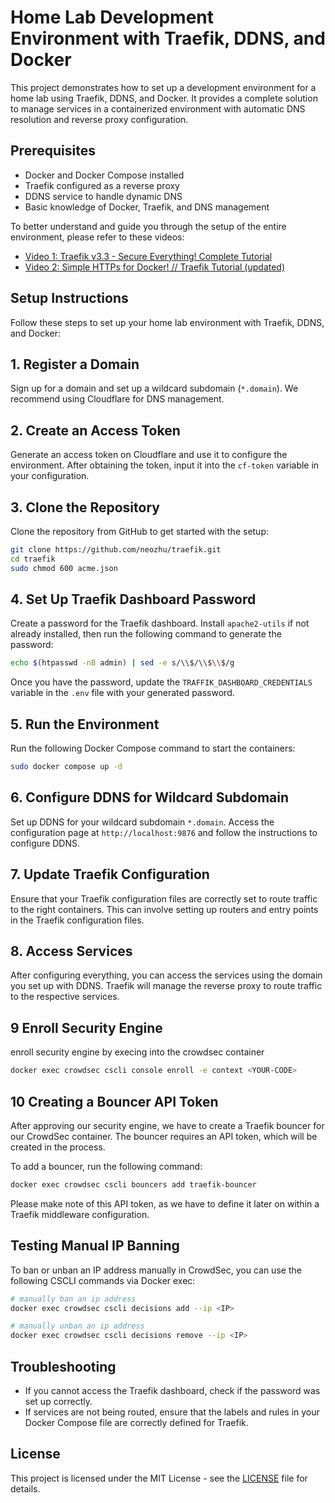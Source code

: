 # Home Lab Development Environment with Traefik, DDNS, and Docker

This project demonstrates how to set up a development environment for a home lab using Traefik, DDNS, and Docker. It provides a complete solution to manage services in a containerized environment with automatic DNS resolution and reverse proxy configuration.


## Prerequisites

- Docker and Docker Compose installed
- Traefik configured as a reverse proxy
- DDNS service to handle dynamic DNS
- Basic knowledge of Docker, Traefik, and DNS management

To better understand and guide you through the setup of the entire environment, please refer to these videos:

- [Video 1: Traefik v3.3 - Secure Everything! Complete Tutorial](https://www.youtube.com/watch?v=CmUzMi5QLzI&list=PL77ZBY9FxekDLlyv6m6mQbgzacOlFYnm8&index=2)
- [Video 2: Simple HTTPs for Docker! // Traefik Tutorial (updated)](https://www.youtube.com/watch?v=-hfejNXqOzA&list=PL77ZBY9FxekDLlyv6m6mQbgzacOlFYnm8&index=2)


## Setup Instructions


Follow these steps to set up your home lab environment with Traefik, DDNS, and Docker:

## 1. Register a Domain
Sign up for a domain and set up a wildcard subdomain (`*.domain`). We recommend using Cloudflare for DNS management.

## 2. Create an Access Token
Generate an access token on Cloudflare and use it to configure the environment. After obtaining the token, input it into the `cf-token` variable in your configuration.

## 3. Clone the Repository
Clone the repository from GitHub to get started with the setup:

```bash
git clone https://github.com/neozhu/traefik.git
cd traefik
sudo chmod 600 acme.json
```

## 4. Set Up Traefik Dashboard Password
Create a password for the Traefik dashboard. Install `apache2-utils` if not already installed, then run the following command to generate the password:

```bash
echo $(htpasswd -nB admin) | sed -e s/\\$/\\$\\$/g
```

Once you have the password, update the `TRAFFIK_DASHBOARD_CREDENTIALS` variable in the `.env` file with your generated password.

## 5. Run the Environment
Run the following Docker Compose command to start the containers:

```bash
sudo docker compose up -d
```

## 6. Configure DDNS for Wildcard Subdomain
Set up DDNS for your wildcard subdomain `*.domain`. Access the configuration page at `http://localhost:9876` and follow the instructions to configure DDNS.

## 7. Update Traefik Configuration
Ensure that your Traefik configuration files are correctly set to route traffic to the right containers. This can involve setting up routers and entry points in the Traefik configuration files.

## 8. Access Services
After configuring everything, you can access the services using the domain you set up with DDNS. Traefik will manage the reverse proxy to route traffic to the respective services.

## 9 Enroll Security Engine
enroll security engine by execing into the crowdsec container
```bash
docker exec crowdsec cscli console enroll -e context <YOUR-CODE>
```

## 10 Creating a Bouncer API Token
After approving our security engine, we have to create a Traefik bouncer for our CrowdSec container. The bouncer requires an API token, which will be created in the process.

To add a bouncer, run the following command:
```bash
docker exec crowdsec cscli bouncers add traefik-bouncer
```
Please make note of this API token, as we have to define it later on within a Traefik middleware configuration.

## Testing Manual IP Banning
To ban or unban an IP address manually in CrowdSec, you can use the following CSCLI commands via Docker exec:
```bash
# manually ban an ip address
docker exec crowdsec cscli decisions add --ip <IP>

# manually unban an ip address
docker exec crowdsec cscli decisions remove --ip <IP>
```

## Troubleshooting
- If you cannot access the Traefik dashboard, check if the password was set up correctly.
- If services are not being routed, ensure that the labels and rules in your Docker Compose file are correctly defined for Traefik.

## License
This project is licensed under the MIT License - see the [LICENSE](LICENSE) file for details.

